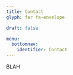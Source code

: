 ```yaml
---
title: Contact
glyph: far fa-envelope

draft: false

menu:
  bottomnav:
    identifier: Contact
---
```


BLAH